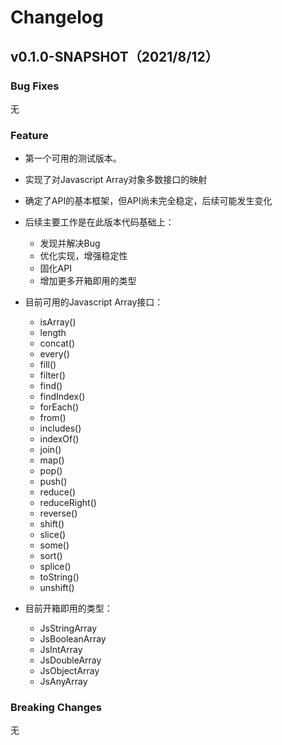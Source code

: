 # Changelog
##  v0.1.0-SNAPSHOT（2021/8/12）
### Bug Fixes
无
### Feature
- 第一个可用的测试版本。
- 实现了对Javascript Array对象多数接口的映射
- 确定了API的基本框架，但API尚未完全稳定，后续可能发生变化
- 后续主要工作是在此版本代码基础上：
  - 发现并解决Bug
  - 优化实现，增强稳定性
  - 固化API
  - 增加更多开箱即用的类型
- 目前可用的Javascript Array接口：
  - isArray()
  - length 
  - concat()
  - every()
  - fill()
  - filter()
  - find()
  - findIndex()
  - forEach()
  - from()
  - includes()
  - indexOf()
  - join()
  - map()
  - pop()
  - push()
  - reduce()
  - reduceRight()
  - reverse()
  - shift()
  - slice()
  - some()
  - sort()
  - splice()
  - toString()
  - unshift()

- 目前开箱即用的类型：
  - JsStringArray
  - JsBooleanArray
  - JsIntArray
  - JsDoubleArray
  - JsObjectArray
  - JsAnyArray
### Breaking Changes
无


